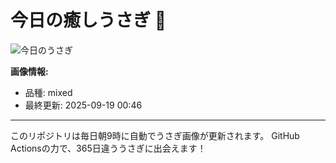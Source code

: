 # 今日の癒しうさぎ 🐰

![今日のうさぎ](https://firebasestorage.googleapis.com/v0/b/rabbitdb-9370d.appspot.com/o/rabbits%2Fbd690cca?alt=media&token=771b7f7d-e719-473a-975c-2447e151ad29)

**画像情報:**
- 品種: mixed
- 最終更新: 2025-09-19 00:46

---

このリポジトリは毎日朝9時に自動でうさぎ画像が更新されます。
GitHub Actionsの力で、365日違ううさぎに出会えます！
